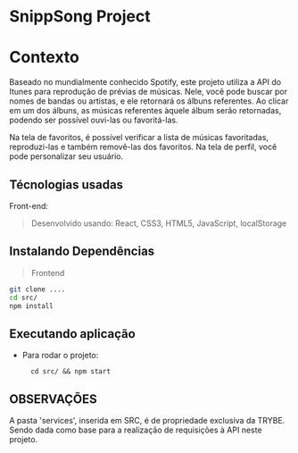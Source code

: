 # SnippSong Project
# Contexto
Baseado no mundialmente conhecido Spotify, este projeto utiliza a API do Itunes para reprodução de prévias de músicas. Nele, você pode buscar por nomes de bandas ou artistas, e ele retornará os álbuns referentes. Ao clicar em um dos álbuns, as músicas referentes àquele álbum serão retornadas, podendo ser possível ouvi-las ou favoritá-las.

Na tela de favoritos, é possível verificar a lista de músicas favoritadas, reproduzi-las e também removê-las dos favoritos.
Na tela de perfil, você pode personalizar seu usuário.
## Técnologias usadas

Front-end:
> Desenvolvido usando: React, CSS3, HTML5, JavaScript, localStorage

## Instalando Dependências

> Frontend
```bash
git clone ....
cd src/
npm install
``` 
## Executando aplicação

* Para rodar o projeto:

  ```
    cd src/ && npm start
  ```

## OBSERVAÇÕES

A pasta 'services', inserida em SRC, é de propriedade exclusiva da TRYBE. Sendo dada como base para a realização de requisições à API neste projeto.